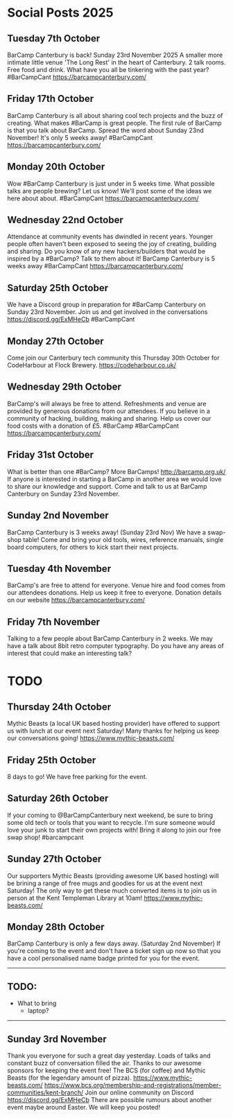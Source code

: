 Social Posts 2025
=================

## Tuesday 7th October
BarCamp Canterbury is back!
Sunday 23rd November 2025
A smaller more intimate little venue 'The Long Rest' in the heart of Canterbury.
2 talk rooms. Free food and drink.
What have you all be tinkering with the past year?
#BarCampCant https://barcampcanterbury.com/

## Friday 17th October
BarCamp Canterbury is all about sharing cool tech projects and the buzz of creating.
What makes #BarCamp is great people.
The first rule of BarCamp is that you talk about BarCamp.
Spread the word about Sunday 23nd November! It's only 5 weeks away!
#BarCampCant https://barcampcanterbury.com/

## Monday 20th October
Wow #BarCamp Canterbury is just under in 5 weeks time.
What possible talks are people brewing?
Let us know! We'll post some of the ideas we here about about.
#BarCampCant https://barcampcanterbury.com/

## Wednesday 22nd October
Attendance at community events has dwindled in recent years.
Younger people often haven't been exposed to seeing the joy of creating, building and sharing.
Do you know of any new hackers/builders that would be inspired by a #BarCamp?
Talk to them about it!
BarCamp Canterbury is 5 weeks away
#BarCampCant https://barcampcanterbury.com/

## Saturday 25th October
We have a Discord group in preparation for #BarCamp Canterbury on Sunday 23rd November.
Join us and get involved in the conversations
https://discord.gg/ExMHeCb
#BarCampCant

## Monday 27th October
Come join our Canterbury tech community this Thursday 30th October for CodeHarbour at Flock Brewery.
https://codeharbour.co.uk/


## Wednesday 29th October
BarCamp's will always be free to attend.
Refreshments and venue are provided by generous donations from our attendees.
If you believe in a community of hacking, building, making and sharing. Help us cover our food costs with a donation of £5.
#BarCamp #BarCampCant https://barcampcanterbury.com/


## Friday 31st October
What is better than one #BarCamp? More BarCamps! http://barcamp.org.uk/
If anyone is interested in starting a BarCamp in another area we would love to share our knowledge and support.
Come and talk to us at BarCamp Canterbury on Sunday 23rd November.


## Sunday 2nd November
BarCamp Canterbury is 3 weeks away! (Sunday 23rd Nov)
We have a swap-shop table!
Come and bring your old tools, wires, reference manuals, single board computers, for others to kick start their next projects.


## Tuesday 4th November
BarCamp's are free to attend for everyone.
Venue hire and food comes from our attendees donations.
Help us keep it free to everyone.
Donation details on our website https://barcampcanterbury.com/


## Friday 7th November
Talking to a few people about BarCamp Canterbury in 2 weeks.
We may have a talk about 8bit retro computer typography.
Do you have any areas of interest that could make an interesting talk?


TODO
====

## Thursday 24th October
Mythic Beasts (a local UK based hosting provider) have offered to support us with lunch at our event next Saturday!
Many thanks for helping us keep our conversations going!
https://www.mythic-beasts.com/


## Friday 25th October
8 days to go! We have free parking for the event.

## Saturday 26th October
If your coming to @BarCampCanterbury next weekend, be sure to bring some old tech or tools that you want to recycle.
I'm sure someone would love your junk to start their own projects with!
Bring it along to join our free swap shop! #barcampcant

## Sunday 27th October
Our supporters Mythic Beasts (providing awesome UK based hosting) will be brining a range of free mugs and goodies for us at the event next Saturday!
The only way to get these much converted items is to join us in person at the Kent Templeman Library at 10am!
https://www.mythic-beasts.com/

## Monday 28th October
BarCamp Canterbury is only a few days away. (Saturday 2nd November)
If you're coming to the event and don't have a ticket sign up now so that you have a cool personalised name badge printed for you for the event.

---

## TODO:
* What to bring
  * laptop?

---

## Sunday 3rd November

Thank you everyone for such a great day yesterday.
Loads of talks and constant buzz of conversation filled the air.
Thanks to our awesome sponsors for keeping the event free!
The BCS (for coffee) and Mythic Beasts (for the legendary amount of pizza).
https://www.mythic-beasts.com/
https://www.bcs.org/membership-and-registrations/member-communities/kent-branch/
Join our online community on Discord https://discord.gg/ExMHeCb
There are possible rumours about another event maybe around Easter. We will keep you posted!
